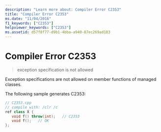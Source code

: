 ```yaml
---
description: "Learn more about: Compiler Error C2353"
title: "Compiler Error C2353"
ms.date: "11/04/2016"
f1_keywords: ["C2353"]
helpviewer_keywords: ["C2353"]
ms.assetid: d57f8f77-d9b1-4bba-a940-87ec269ad183
---
```

# Compiler Error C2353

> exception specification is not allowed

Exception specifications are not allowed on member functions of managed classes.

The following sample generates C2353:

```cpp
// C2353.cpp
// compile with: /clr /c
ref class X {
   void f() throw(int);   // C2353
   void f();   // OK
};
```
